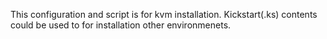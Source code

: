 This configuration and script is for kvm installation.
Kickstart(.ks) contents could be used to for installation other environmenets.
